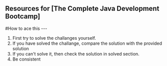 ## Resources for [The Complete Java Development Bootcamp]
 #How to ace this ---
 1. First try to solve the challanges yourself.
 2. If you have solved the challange, compare the solution with the provided solution
 3. If you can't solve it, then check the solution in solved section.
 4. Be consistent
